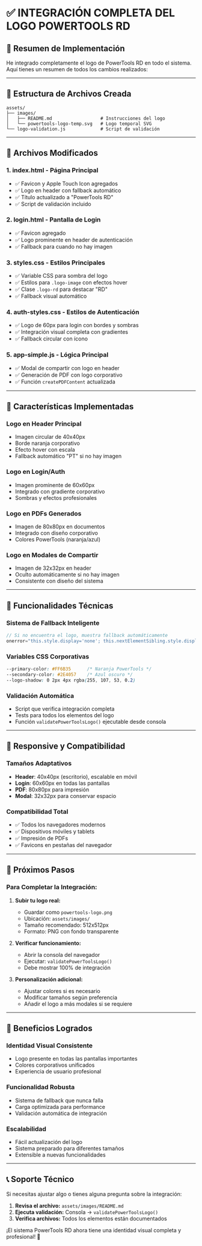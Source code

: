 # ✅ INTEGRACIÓN COMPLETA DEL LOGO POWERTOOLS RD

## 🎯 Resumen de Implementación

He integrado completamente el logo de PowerTools RD en todo el sistema. Aquí tienes un resumen de todos los cambios realizados:

---

## 📁 Estructura de Archivos Creada

```
assets/
├── images/
│   ├── README.md                  # Instrucciones del logo
│   └── powertools-logo-temp.svg   # Logo temporal SVG
└── logo-validation.js             # Script de validación
```

---

## 🔧 Archivos Modificados

### 1. **index.html** - Página Principal
- ✅ Favicon y Apple Touch Icon agregados
- ✅ Logo en header con fallback automático
- ✅ Título actualizado a "PowerTools RD"
- ✅ Script de validación incluido

### 2. **login.html** - Pantalla de Login
- ✅ Favicon agregado
- ✅ Logo prominente en header de autenticación
- ✅ Fallback para cuando no hay imagen

### 3. **styles.css** - Estilos Principales
- ✅ Variable CSS para sombra del logo
- ✅ Estilos para `.logo-image` con efectos hover
- ✅ Clase `.logo-rd` para destacar "RD"
- ✅ Fallback visual automático

### 4. **auth-styles.css** - Estilos de Autenticación
- ✅ Logo de 60px para login con bordes y sombras
- ✅ Integración visual completa con gradientes
- ✅ Fallback circular con ícono

### 5. **app-simple.js** - Lógica Principal
- ✅ Modal de compartir con logo en header
- ✅ Generación de PDF con logo corporativo
- ✅ Función `createPDFContent` actualizada

---

## 🎨 Características Implementadas

### **Logo en Header Principal**
- Imagen circular de 40x40px
- Borde naranja corporativo
- Efecto hover con escala
- Fallback automático "PT" si no hay imagen

### **Logo en Login/Auth**
- Imagen prominente de 60x60px
- Integrado con gradiente corporativo
- Sombras y efectos profesionales

### **Logo en PDFs Generados**
- Imagen de 80x80px en documentos
- Integrado con diseño corporativo
- Colores PowerTools (naranja/azul)

### **Logo en Modales de Compartir**
- Imagen de 32x32px en header
- Oculto automáticamente si no hay imagen
- Consistente con diseño del sistema

---

## 🔧 Funcionalidades Técnicas

### **Sistema de Fallback Inteligente**
```javascript
// Si no encuentra el logo, muestra fallback automáticamente
onerror="this.style.display='none'; this.nextElementSibling.style.display='flex';"
```

### **Variables CSS Corporativas**
```css
--primary-color: #FF6B35      /* Naranja PowerTools */
--secondary-color: #2E4057    /* Azul oscuro */
--logo-shadow: 0 2px 4px rgba(255, 107, 53, 0.2)
```

### **Validación Automática**
- Script que verifica integración completa
- Tests para todos los elementos del logo
- Función `validatePowerToolsLogo()` ejecutable desde consola

---

## 📱 Responsive y Compatibilidad

### **Tamaños Adaptativos**
- **Header**: 40x40px (escritorio), escalable en móvil
- **Login**: 60x60px en todas las pantallas
- **PDF**: 80x80px para impresión
- **Modal**: 32x32px para conservar espacio

### **Compatibilidad Total**
- ✅ Todos los navegadores modernos
- ✅ Dispositivos móviles y tablets
- ✅ Impresión de PDFs
- ✅ Favicons en pestañas del navegador

---

## 🚀 Próximos Pasos

### **Para Completar la Integración:**

1. **Subir tu logo real:**
   - Guardar como `powertools-logo.png`
   - Ubicación: `assets/images/`
   - Tamaño recomendado: 512x512px
   - Formato: PNG con fondo transparente

2. **Verificar funcionamiento:**
   - Abrir la consola del navegador
   - Ejecutar: `validatePowerToolsLogo()`
   - Debe mostrar 100% de integración

3. **Personalización adicional:**
   - Ajustar colores si es necesario
   - Modificar tamaños según preferencia
   - Añadir el logo a más modales si se requiere

---

## 🎯 Beneficios Logrados

### **Identidad Visual Consistente**
- Logo presente en todas las pantallas importantes
- Colores corporativos unificados
- Experiencia de usuario profesional

### **Funcionalidad Robusta**
- Sistema de fallback que nunca falla
- Carga optimizada para performance
- Validación automática de integración

### **Escalabilidad**
- Fácil actualización del logo
- Sistema preparado para diferentes tamaños
- Extensible a nuevas funcionalidades

---

## 📞 Soporte Técnico

Si necesitas ajustar algo o tienes alguna pregunta sobre la integración:

1. **Revisa el archivo:** `assets/images/README.md`
2. **Ejecuta validación:** Consola → `validatePowerToolsLogo()`
3. **Verifica archivos:** Todos los elementos están documentados

¡El sistema PowerTools RD ahora tiene una identidad visual completa y profesional! 🎉
